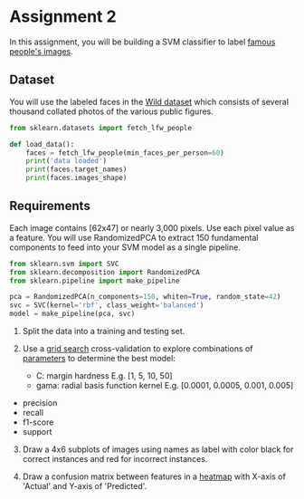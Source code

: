  # Assignment 2

In this assignment, you will be building a SVM classifier to label [famous people's images](https://scikit-learn.org/stable/auto_examples/applications/plot_face_recognition.html#sphx-glr-auto-examples-applications-plot-face-recognition-py).

## Dataset

You will use the labeled faces in the [Wild dataset](https://www.kaggle.com/c/labeled-faces-in-the-wild/overview) which consists of several thousand collated photos of the various public figures.

```python
from sklearn.datasets import fetch_lfw_people

def load_data():
    faces = fetch_lfw_people(min_faces_per_person=60)
    print('data loaded')
    print(faces.target_names)
    print(faces.images_shape)
```

## Requirements

Each image contains [62x47] or nearly 3,000 pixels. Use each pixel value as a feature. You will use RandomizedPCA to extract 150 fundamental components to feed into your SVM model as a single pipeline.

```python
from sklearn.svm import SVC
from sklearn.decomposition import RandomizedPCA
from sklearn.pipeline import make_pipeline

pca = RandomizedPCA(n_components=150, whiten=True, random_state=42)
svc = SVC(kernel='rbf', class_weight='balanced')
model = make_pipeline(pca, svc)
```

1. Split the data into a training and testing set.

2. Use a [grid search](https://scikit-learn.org/stable/modules/generated/sklearn.model_selection.GridSearchCV.html) cross-validation to explore combinations of [parameters](https://scikit-learn.org/stable/modules/grid_search.html#grid-search) to determine the best model: 
   - C: margin hardness E.g. [1, 5, 10, 50]
   - gama: radial basis function kernel E.g. [0.0001, 0.0005, 0.001, 0.005]
 * precision 
 * recall
 * f1-score
 * support

 3. Draw a 4x6 subplots of images using names as label with color black for correct instances and red for incorrect instances.

 4. Draw a confusion matrix between features in a [heatmap](https://seaborn.pydata.org/generated/seaborn.heatmap.html) with X-axis of 'Actual' and Y-axis of 'Predicted'.